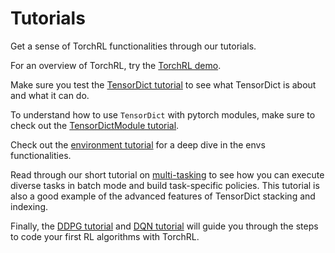 # Tutorials

Get a sense of TorchRL functionalities through our tutorials.

For an overview of TorchRL, try the [TorchRL demo](https://pytorch.org/rl/stable/tutorials/torchrl_demo.html).

Make sure you test the [TensorDict tutorial](https://pytorch.org/rl/stable/tutorials/tensordict_tutorial.html) to see what TensorDict
is about and what it can do.

To understand how to use `TensorDict` with pytorch modules, make sure to check out the [TensorDictModule tutorial](https://pytorch.org/rl/stable/tutorials/tensordict_module.html).

Check out the [environment tutorial](https://pytorch.org/rl/stable/tutorials/torch_envs.html) for a deep dive in the envs
functionalities.

Read through our short tutorial on [multi-tasking](https://pytorch.org/rl/stable/tutorials/multi_task.html) to see how you can execute diverse
tasks in batch mode and build task-specific policies.
This tutorial is also a good example of the advanced features of TensorDict stacking and
indexing.

Finally, the [DDPG tutorial](https://pytorch.org/rl/stable/tutorials/coding_ddpg.html) and [DQN tutorial](https://pytorch.org/rl/stable/tutorials/coding_dqn.html) will guide you through the steps to code 
your first RL algorithms with TorchRL.
